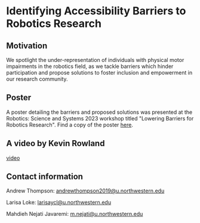 # Identifying Accessibility Barriers to Robotics Research

## Motivation
We spotlight the under-representation of individuals with physical motor impairments in the robotics field, as we tackle barriers which hinder participation and propose solutions to foster inclusion and empowerment in our research community.

## Poster
A poster detailing the barriers and proposed solutions was presented at the Robotics: Science and Systems 2023 workshop titled "Lowering Barriers for Robotics Research". Find a copy of the poster [here](rss_loweringbarriers_poster.pdf).

## A video by Kevin Rowland
[video](https://github.com/argallab/accessible-robotics/assets/71840805/56c52f3e-88ea-4b32-82d8-66b6043d0fd6)

## Contact information
Andrew Thompson: andrewthompson2019@u.northwestern.edu

Larisa Loke: larisaycl@u.northwestern.edu

Mahdieh Nejati Javaremi: m.nejati@u.northwestern.edu
